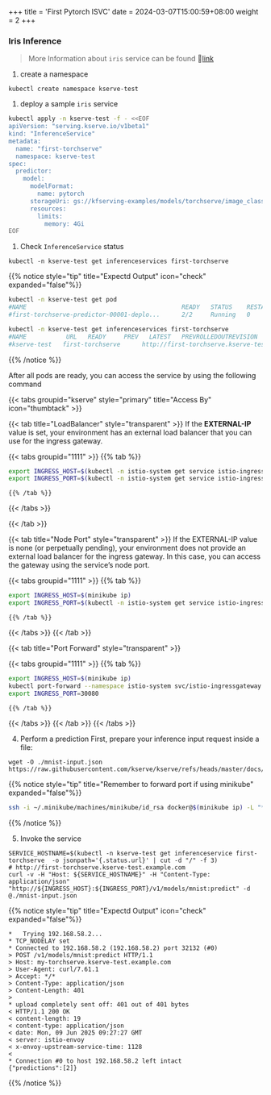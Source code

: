 +++
title = 'First Pytorch ISVC'
date = 2024-03-07T15:00:59+08:00
weight = 2
+++

### Iris Inference

> More Information about `iris` service can be found 🔗[link](https://scikit-learn.org/1.4/auto_examples/datasets/plot_iris_dataset.html)

1. create a namespace
```shell
kubectl create namespace kserve-test
```

1.  deploy a sample `iris` service
```bash
kubectl apply -n kserve-test -f - <<EOF
apiVersion: "serving.kserve.io/v1beta1"
kind: "InferenceService"
metadata:
  name: "first-torchserve"
  namespace: kserve-test
spec:
  predictor:
    model:
      modelFormat:
        name: pytorch
      storageUri: gs://kfserving-examples/models/torchserve/image_classifier/v1
      resources:
        limits:
          memory: 4Gi
EOF
```

1. Check `InferenceService` status
```shell
kubectl -n kserve-test get inferenceservices first-torchserve 
```

{{% notice style="tip" title="Expectd Output" icon="check" expanded="false"%}}

```bash
kubectl -n kserve-test get pod
#NAME                                           READY   STATUS    RESTARTS   AGE
#first-torchserve-predictor-00001-deplo...      2/2     Running   0          25s

kubectl -n kserve-test get inferenceservices first-torchserve
#NAME           URL   READY     PREV   LATEST   PREVROLLEDOUTREVISION   LATESTREADYREVISION   AGE
#kserve-test   first-torchserve      http://first-torchserve.kserve-test.example.com   True           100                              first-torchserve-predictor-00001   2m59s
```

{{% /notice %}}


After all pods are ready, you can access the service by using the following command

{{< tabs groupid="kserve" style="primary" title="Access By" icon="thumbtack" >}}

{{< tab title="LoadBalancer" style="transparent" >}}
  If the <b>EXTERNAL-IP</b> value is set, your environment has an external load balancer that you can use for the ingress gateway.

  {{< tabs groupid="1111" >}}
    {{% tab %}}
  ```bash
  export INGRESS_HOST=$(kubectl -n istio-system get service istio-ingressgateway -o jsonpath='{.status.loadBalancer.ingress[0].ip}')
  export INGRESS_PORT=$(kubectl -n istio-system get service istio-ingressgateway -o jsonpath='{.spec.ports[?(@.name=="http2")].port}')
  ```
    {{% /tab %}}
  {{< /tabs >}}

{{< /tab >}}

{{< tab title="Node Port" style="transparent" >}}
  If the EXTERNAL-IP value is none (or perpetually pending), your environment does not provide an external load balancer for the ingress gateway. In this case, you can access the gateway using the service’s node port.

  {{< tabs groupid="1111" >}}
    {{% tab %}}
  ```bash
  export INGRESS_HOST=$(minikube ip)
  export INGRESS_PORT=$(kubectl -n istio-system get service istio-ingressgateway -o jsonpath='{.spec.ports[?(@.name=="http2")].nodePort}')
  ```
    {{% /tab %}}
  {{< /tabs >}}
{{< /tab >}}

{{< tab title="Port Forward" style="transparent" >}}

  {{< tabs groupid="1111" >}}
    {{% tab %}}
  ```bash
  export INGRESS_HOST=$(minikube ip)
  kubectl port-forward --namespace istio-system svc/istio-ingressgateway 30080:80
  export INGRESS_PORT=30080
  ```
    {{% /tab %}}
  {{< /tabs >}}
{{< /tab >}}
{{< /tabs >}}



4. Perform a prediction
First, prepare your inference input request inside a file:
```shell
wget -O ./mnist-input.json https://raw.githubusercontent.com/kserve/kserve/refs/heads/master/docs/samples/v1beta1/torchserve/v1/imgconv/input.json
```

{{% notice style="tip" title="Remember to forward port if using minikube" expanded="false"%}}

```bash
ssh -i ~/.minikube/machines/minikube/id_rsa docker@$(minikube ip) -L "*:${INGRESS_PORT}:0.0.0.0:${INGRESS_PORT}" -N -f
```

{{% /notice %}}

5. Invoke the service
```shell
SERVICE_HOSTNAME=$(kubectl -n kserve-test get inferenceservice first-torchserve  -o jsonpath='{.status.url}' | cut -d "/" -f 3)
# http://first-torchserve.kserve-test.example.com 
curl -v -H "Host: ${SERVICE_HOSTNAME}" -H "Content-Type: application/json" "http://${INGRESS_HOST}:${INGRESS_PORT}/v1/models/mnist:predict" -d @./mnist-input.json
```

{{% notice style="tip" title="Expectd Output" icon="check" expanded="false"%}}

```plaintext
*   Trying 192.168.58.2...
* TCP_NODELAY set
* Connected to 192.168.58.2 (192.168.58.2) port 32132 (#0)
> POST /v1/models/mnist:predict HTTP/1.1
> Host: my-torchserve.kserve-test.example.com
> User-Agent: curl/7.61.1
> Accept: */*
> Content-Type: application/json
> Content-Length: 401
> 
* upload completely sent off: 401 out of 401 bytes
< HTTP/1.1 200 OK
< content-length: 19
< content-type: application/json
< date: Mon, 09 Jun 2025 09:27:27 GMT
< server: istio-envoy
< x-envoy-upstream-service-time: 1128
< 
* Connection #0 to host 192.168.58.2 left intact
{"predictions":[2]}
```

{{% /notice %}}


